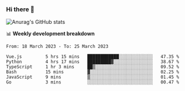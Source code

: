 ### Hi there 👋
![Anurag's GitHub stats](https://github-readme-stats.vercel.app/api?username=jami1024&show_icons=true&theme=radical)

📊 **Weekly development breakdown**
<!--START_SECTION:waka-->

```text
From: 18 March 2023 - To: 25 March 2023

Vue.js         5 hrs 15 mins   ████████████░░░░░░░░░░░░░   47.35 %
Python         4 hrs 17 mins   █████████▓░░░░░░░░░░░░░░░   38.67 %
TypeScript     1 hr 3 mins     ██▒░░░░░░░░░░░░░░░░░░░░░░   09.52 %
Bash           15 mins         ▓░░░░░░░░░░░░░░░░░░░░░░░░   02.25 %
JavaScript     9 mins          ▒░░░░░░░░░░░░░░░░░░░░░░░░   01.45 %
Go             3 mins          ░░░░░░░░░░░░░░░░░░░░░░░░░   00.47 %
```

<!--END_SECTION:waka-->
<!--
**jami1024/jami1024** is a ✨ _special_ ✨ repository because its `README.md` (this file) appears on your GitHub profile.

Here are some ideas to get you started:

- 🔭 I’m currently working on ...
- 🌱 I’m currently learning ...
- 👯 I’m looking to collaborate on ...
- 🤔 I’m looking for help with ...
- 💬 Ask me about ...
- 📫 How to reach me: ...
- 😄 Pronouns: ...
- ⚡ Fun fact: ...
-->
